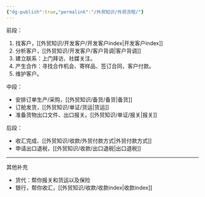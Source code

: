 ```yaml
---
{"dg-publish":true,"permalink":"/外贸知识/外贸流程/"}
---
```



前段：
1. 找客户，[[外贸知识/开发客户/开发客户index\|开发客户index]]
2. 分析客户，[[外贸知识/开发客户/客户背调\|客户背调]]
3. 建立联系：上门拜访、社媒关注。
4. 产生合作：寻找合作机会、寄样品、签订合同，客户付款。
5. 维护客户。

中段：
- 安排订单生产/采购，[[外贸知识/备货/备货\|备货]]
- 订舱发货，[[外贸知识/单证/货运\|货运]]
- 准备货物出口文件、出口报关。[[外贸知识/单证/报关\|报关]]

后段：
- 收汇完成、[[外贸知识/收款/外贸付款方式\|外贸付款方式]]
- 申请出口退税，[[外贸知识/收款/出口退税\|出口退税]]

---

其他补充
- 货代：帮你报关和货运以及保险
- 银行，帮你收汇，[[外贸知识/收款/收款index\|收款index]]

